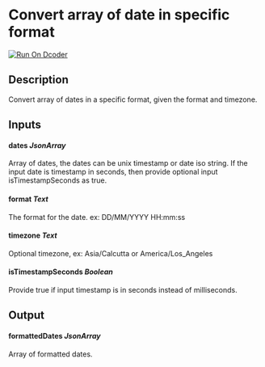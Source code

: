 # Convert array of date in specific format
[![Run On Dcoder](https://static-content.dcoder.tech/dcoder-assets/run-on-dcoder.svg)](https://code.dcoder.tech/feed/project/6154cb70ee9d4c44846403c1)

## Description
Convert array of dates in a specific format, given the format and timezone.

## Inputs
#### **dates**  *JsonArray*
Array of dates, the dates can be unix timestamp or date  iso string. If the input date is timestamp in seconds, then provide optional input isTimestampSeconds as true.
#### **format**  *Text*
The format for the date. ex: DD/MM/YYYY HH:mm:ss
#### **timezone**  *Text*
Optional timezone, ex: Asia/Calcutta or America/Los_Angeles
#### **isTimestampSeconds**  *Boolean*
Provide true if input timestamp is in seconds instead of milliseconds.

## Output
#### **formattedDates**  *JsonArray*
Array of formatted dates.

